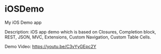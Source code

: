 # iOSDemo
My iOS Demo app

Description:
iOS app demo which is based on Closures, Completion block, REST, JSON, MVC, Extensions, Custom Navigation, Custom Table Cells.

Demo Video:
https://youtu.be/C3vYyGEpc2Y


